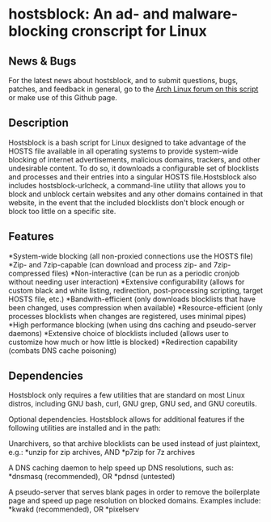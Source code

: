 hostsblock: An ad- and malware-blocking cronscript for Linux
==========

News & Bugs
-----------
For the latest news about hostsblock, and to submit questions, bugs, patches, and feedback in general, go to the [Arch Linux forum on this script](https://bbs.archlinux.org/viewtopic.php?id=139784) or make use of this Github page.

Description
-----------
Hostsblock is a bash script for Linux designed to take advantage of the HOSTS file available in all operating systems to provide system-wide blocking of internet advertisements, malicious domains, trackers, and other undesirable content. To do so, it downloads a configurable set of blocklists and processes and their entries into a singular HOSTS file.Hostsblock also includes hostsblock-urlcheck, a command-line utility that allows you to block and unblock certain websites and any other domains contained in that website, in the event that the included blocklists don't block enough or block too little on a specific site.

Features
--------
*System-wide blocking (all non-proxied connections use the HOSTS file)
*Zip- and 7zip-capable (can download and process zip- and 7zip-compressed files)
*Non-interactive (can be run as a periodic cronjob without needing user interaction)
*Extensive configurability (allows for custom black and white listing, redirection, post-processing scripting, target HOSTS file, etc.)
*Bandwith-efficient (only downloads blocklists that have been changed, uses compression when available)
*Resource-efficient (only processes blocklists when changes are registered, uses minimal pipes)
*High performance blocking (when using dns caching and pseudo-server daemons)
*Extensive choice of blocklists included (allows user to customize how much or how little is blocked)
*Redirection capability (combats DNS cache poisoning)

Dependencies
------------
Hostsblock only requires a few utilities that are standard on most Linux distros, including GNU bash, curl, GNU grep, GNU sed, and GNU coreutils.

Optional dependencies. Hostsblock allows for additional features if the following utilities are installed and in the path:

Unarchivers, so that archive blocklists can be used instead of just plaintext, e.g.:
*unzip for zip archives, AND
*p7zip for 7z archives

A DNS caching daemon to help speed up DNS resolutions, such as:
*dnsmasq (recommended), OR
*pdnsd (untested)

A pseudo-server that serves blank pages in order to remove the boilerplate page and speed up page resolution on blocked domains. Examples include:
*kwakd (recommended), OR
*pixelserv
